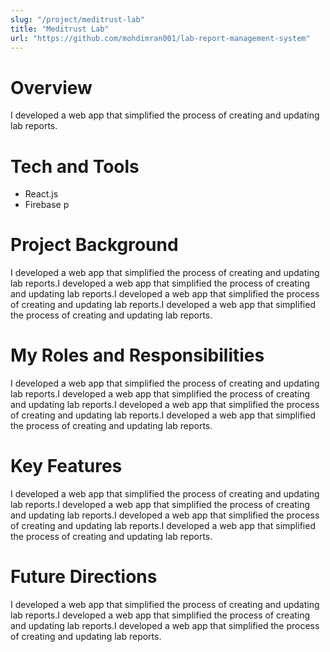 ```yaml
---
slug: "/project/meditrust-lab"
title: "Meditrust Lab"
url: "https://github.com/mohdimran001/lab-report-management-system"
---
```


# Overview

I developed a web app that simplified the process of creating and updating lab reports.

# Tech and Tools

- React.js
- Firebase
  p

# Project Background

I developed a web app that simplified the process of creating and updating lab reports.I developed a web app that simplified the process of creating and updating lab reports.I developed a web app that simplified the process of creating and updating lab reports.I developed a web app that simplified the process of creating and updating lab reports.

# My Roles and Responsibilities

I developed a web app that simplified the process of creating and updating lab reports.I developed a web app that simplified the process of creating and updating lab reports.I developed a web app that simplified the process of creating and updating lab reports.I developed a web app that simplified the process of creating and updating lab reports.

# Key Features

I developed a web app that simplified the process of creating and updating lab reports.I developed a web app that simplified the process of creating and updating lab reports.I developed a web app that simplified the process of creating and updating lab reports.I developed a web app that simplified the process of creating and updating lab reports.

# Future Directions

I developed a web app that simplified the process of creating and updating lab reports.I developed a web app that simplified the process of creating and updating lab reports.I developed a web app that simplified the process of creating and updating lab reports.
